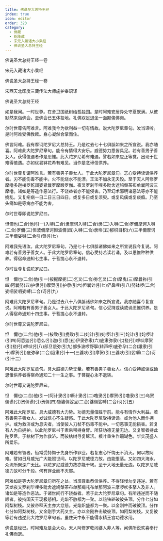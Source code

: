 ```yaml
---
title: 佛说圣大总持王经
index: true
icon: editor
order: 323
category:
  - 佛藏
  - 乾隆藏
  - 宋元入藏诸大小乘经
  - 佛说圣大总持王经
---
```


佛说圣大总持王经一卷  

宋元入藏诸大小乘经  

佛说圣大总持王经一卷  

宋西天北印度三藏传法大师施护奉诏译  

佛说圣大总持王经  

如是我闻。一时世尊。在舍卫国祇树给孤独园。是时阿难安居异处守夏既满。从彼默然来诣佛会。至佛会已五体投地。礼佛双足退坐一面颙俟佛诲。  

尔时世尊告阿难言。阿难我今为欲利益一切有情故。说大陀罗尼章句。汝当谛听。是时阿难受佛教敕。身心凝然合掌而住。  

佛言阿难。我有摩诃陀罗尼大总持王。乃是过去七十七俱胝如来之所宣说。我亦随喜。阿难此大陀罗尼章句。能令有情得大安乐。威德势力悉皆具足。若有善男子善女人。获得值遇者作是思惟。此大陀罗尼希有难遇。譬若如来应正等觉。出现于世难得值遇。亦如优昙钵花希有难见。当作是念谛信供养。  

尔时世尊复谓阿难言。若有善男子善女人。于此大陀罗尼章句。志心受持读诵供养者。刃不能伤毒不能中。火不能烧水不能漂。王法不加永无夭殁。至于天人阿修罗摩噜多迦楼罗乾闼婆紧曩罗摩睺罗伽。夜叉罗刹毕哩多毗舍遮鸠槃茶布单曩阿波三摩噜。诸如是等造作恶法行。不饶益者亦不能侵害。乃至幻术邪明诸恶法等亦不能娆乱。又复疟病一日二日三日四日。或复多日或复须臾。或复风癀或复痰癊。乃至头痛如是等病亦不能为害。  

尔时世尊即说陀罗尼曰。  

怛儞也(二合)他(引一)入嚩(二合)隶摩诃入嚩(二合)隶(二)入嚩(二合)罗儞摩诃入嚩(二合)罗儞(三)怛波儞摩诃怛波儞(四)入嚩(二合)隶帝(五)郁枳目枳(六)三半儞摩诃三半儞娑嚩(二合引)贺(引七)  

阿难我先语汝。此大陀罗尼章句。乃是七十七俱胝诸佛如来之所宣说我今复说。阿难若有善男子善女人。于此大陀罗尼章句。信心受持若读若诵。及以思惟种种供养。得宿命通知七生事。于菩提心永不退转。  

尔时世尊复说陀罗尼曰。  

怛　儞也(二合)他(引一)按抳摩抳(二)乞叉(二合)弥乞叉(二合)摩曳(三)摩曩祢(引四)阿曩努(五)护隶(引)摩贺(引)护隶(引六)怛曩计(引七)俨鼻哩(引八)努钵啰(二合)娑呬娑呬娑嚩(二合)诃(引九)  

阿难此大陀罗尼章句。乃是过去八十八俱胝诸佛如来之所宣说。我亦随喜今复宣说。阿难若有善男子善女人。于此大陀罗尼章句。信心受持或读或诵思惟供养。是人得宿命通知十四生事。于菩提心永不退转。  

尔时世尊又说陀罗尼曰。  

怛　儞也(二合)他(引一)桉致(引)挽致(引二)姹计(引)姹啰计(引三)姹计(引)姹啰计(引四)阿悉迦(引)悉么(引)迦(引)悉(五)伊隶弥隶(六)底隶弥隶(七)挠(引)啰吠摩贺(引)挠(引)啰吠(引八)部旦誐弥(引九)部多波啰野拏(转声呼)底弥孕(二合)誐隶(引十)摩贺(引)底弥孕(二合)誐隶(引十一)三婆吠(引)摩贺(引)三婆吠(引)娑嚩(二合)诃(引十二)  

阿难此大陀罗尼章句。具大威德力势无量。若有善男子善女人。信心受持或读或诵思惟供养者得宿命通知二十一生之事。于菩提心永不退转。  

尔时世尊又说陀罗尼曰。  

怛　儞也(二合)他(引一)阿计隶(引)嚩计隶(引二)噜隶(引)摩贺(引)噜隶(引三)乌贺儞谟(引)贺儞谟(引)贺儞(四)昝婆儞娑旦(二合)婆儞娑嚩(二合)诃(引五)  

阿难此大陀罗尼。具大威德有大力势。功德无量倍胜于前。能与有情作大利益。若有善男子善女人。发诚信心不生疑惑。于此大陀罗尼受持读诵。或为他人而作拥护。或为救济或为息灾者。当使彼人刀杖不伤毒不能中。一切恶事无能损害。若复有人为自拥护。以此陀罗尼书于素帛带持身臂。所获功德无量无边。又复智者持此陀罗尼。于枯树下为作救济。而彼枯树寻复稣活。根叶重生作珊瑚色。华实茂盛人所爱乐。  

阿难若有智者。恒常受持悔于先身所作罪业。若复志心忏悔无不消灭。何以故阿难。譬如日月威光广大能照世间。以陀罗尼威德力故。由能堕落。又如四大海水。众流所聚深广无比。以陀罗尼威德力故亦能干竭。至于大地无量无边。以陀罗尼威德力故可分千段。何有罪业而不灭耶。  

阿难如是等大陀罗尼章句所在之处。当须尊重恭信供养。不得轻慢勿复违逆。若有天龙夜叉罗刹毕哩多毗舍遮鸠槃茶布单那羯吒布单那阿波三摩啰吠多拏人及非人。诸如是等造作恶法。于诸世间行不饶益者。若于此大陀罗尼章句。有所违逆而不随顺者。彼持国天王现极怒相。光焰不散都为一聚。以热铁轮破彼头顶。分作七分如阿梨树枝。又彼帝释天主亦大忿怒。光焰炽盛都为一聚。以金刚杵而破彼顶。分作七分如阿梨树枝。又金刚手大药叉主。亦以金刚杵击破彼顶。如阿梨树枝。又复彼等若有违逆此大陀罗尼章句者。虽住天中永不能得水精王宫功德水用。  

佛说是经已。时阿难及是会大众。天人阿修罗乾闼婆人非人等。闻佛所说欢喜奉行礼佛而退。  
